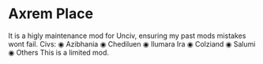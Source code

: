 # Axrem Place
It is a higly maintenance mod for Unciv, ensuring my past mods mistakes wont fail.
  Civs:
◉ Azibhania
◉ Chediluen
◉ Ilumara Ira
◉ Colziand
◉ Salumi
◉ Others
This is a limited mod.
